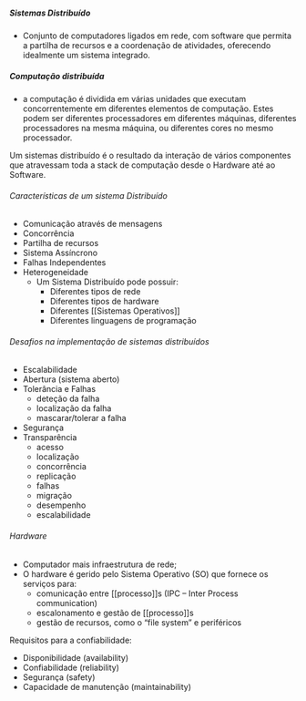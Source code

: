##### Sistemas Distribuído
- Conjunto de computadores ligados em rede, com software que permita a partilha de recursos e a coordenação de atividades, oferecendo idealmente um sistema integrado.
##### Computação distribuída
- a computação é dividida em várias unidades que executam concorrentemente em diferentes elementos de computação. Estes podem ser diferentes processadores em diferentes máquinas, diferentes processadores na mesma máquina, ou diferentes cores no mesmo processador.


Um sistemas distribuído é o resultado da interação de vários componentes que atravessam toda a stack de computação desde o Hardware até ao Software.

###### Características de um sistema Distribuído
- Comunicação através de mensagens
- Concorrência
- Partilha de recursos
- Sistema Assíncrono
- Falhas Independentes
- Heterogeneidade
	- Um Sistema Distribuído pode possuir:
		- Diferentes tipos de rede
		- Diferentes tipos de hardware
		- Diferentes [[Sistemas Operativos]]
		- Diferentes linguagens de programação

###### Desafios na implementação de sistemas distribuídos
- Escalabilidade
- Abertura (sistema aberto)
- Tolerância e Falhas
	- deteção da falha
	- localização da falha
	- mascarar/tolerar a falha
- Segurança
- Transparência
	- acesso
	- localização
	- concorrência
	- replicação
	- falhas
	- migração
	- desempenho
	- escalabilidade

###### Hardware
- Computador mais infraestrutura de rede; 
- O hardware é gerido pelo Sistema Operativo (SO) que fornece os serviços para: 
	- comunicação entre [[processo]]s (IPC – Inter Process communication)
	- escalonamento e gestão de [[processo]]s 
	- gestão de recursos, como o “file system” e periféricos

Requisitos para a confiabilidade:
- Disponibilidade (availability)
- Confiabilidade (reliability)
- Segurança (safety)
- Capacidade de manutenção (maintainability)